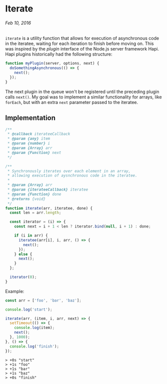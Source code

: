# Iterate
###### Feb 10, 2016

`iterate` is a utility function that allows for execution of asynchronous code in the iteratee, waiting for each iteration to finish before moving on. This was inspired by the _plugin_ interface of the Node.js server framework Hapi. Hapi plugins historically had the following structure:

```js
function myPlugin(server, options, next) {
  doSomethingAsynchronous(() => {
    next();
  });
}
```

The next plugin in the queue won't be registered until the preceding plugin calls `next()`. My goal was to implement a similar functionality for arrays, like `forEach`, but with an extra `next` parameter passed to the iteratee.

## Implementation

```js
/**
 * @callback iterateeCallback
 * @param {any} item
 * @param {number} i
 * @param {Array} arr
 * @param {Function} next
 */

/**
 * Synchronously iterates over each element in an array,
 * allowing execution of aysnchronous code in the iteratee.
 *
 * @param {Array} arr
 * @param {iterateeCallback} iteratee
 * @param {Function} done
 * @returns {void}
 */
function iterate(arr, iteratee, done) {
  const len = arr.length;

  const iterator = (i) => {
    const next = i + 1 < len ? iterator.bind(null, i + 1) : done;

    if (i in arr) {
      iteratee(arr[i], i, arr, () => {
        next();
      });
    } else {
      next();
    }
  };

  iterator(0);
}
```

Example:

```js
const arr = ['foo', 'bar', 'baz'];

console.log('start');

iterate(arr, (item, i, arr, next) => {
  setTimeout(() => {
    console.log(item);
    next();
  }, 1000);
}, () => {
  console.log('finish');
});
```
```
> +0s "start"
> +1s "foo"
> +1s "bar"
> +1s "baz"
> +0s "finish"
```
